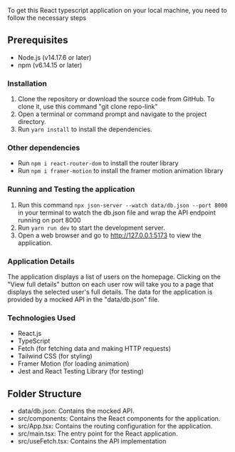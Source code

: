 To get this React typescript application on your local machine, you need to follow the necessary steps

## Prerequisites

- Node.js (v14.17.6 or later)
- npm (v6.14.15 or later)


### Installation

1. Clone the repository or download the source code from GitHub. To clone it, use this command "git clone repo-link"
2. Open a terminal or command prompt and navigate to the project directory.
3. Run `yarn install` to install the dependencies.


### Other dependencies
- Run `npm i react-router-dom` to install the router library
- Run `npm i framer-motion` to install the framer motion animation library


### Running and Testing the application

1. Run this command `npx json-server --watch data/db.json --port 8000` in your terminal to watch the db.json file and wrap the API endpoint running on port 8000
2. Run `yarn run dev` to start the development server.
3. Open a web browser and go to http://127.0.0.1:5173 to view the application.


### Application Details

The application displays a list of users on the homepage. Clicking on the "View full details" button on each user row will take you to a page that displays the selected user's full details. The data for the application is provided by a mocked API in the "data/db.json" file.


### Technologies Used
- React.js
- TypeScript
- Fetch (for fetching data and making HTTP requests)
- Tailwind CSS (for styling)
- Framer Motion (for loading animation)
- Jest and React Testing Library (for testing)


## Folder Structure

- data/db.json: Contains the mocked API.
- src/components: Contains the React components for the application.
- src/App.tsx: Contains the routing configuration for the application.
- src/main.tsx: The entry point for the React application.
- src/useFetch.tsx: Contains the API implementation